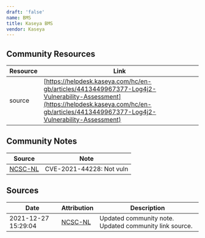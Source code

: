 ```yaml
---
draft: 'false'
name: BMS
title: Kaseya BMS
vendor: Kaseya
---
```



## Community Resources
| Resource | Link |
| --- | --- |
| source | [https://helpdesk.kaseya.com/hc/en-gb/articles/4413449967377-Log4j2-Vulnerability-Assessment](https://helpdesk.kaseya.com/hc/en-gb/articles/4413449967377-Log4j2-Vulnerability-Assessment) |

## Community Notes
| Source | Note |
| --- | --- |
| [NCSC-NL](https://github.com/NCSC-NL/log4shell/blob/main/software/README.md) | CVE-2021-44228: Not vuln </ul> |

## Sources
| Date | Attribution | Description |
| --- | --- | --- |
| 2021-12-27 15:29:04 | [NCSC-NL](https://github.com/NCSC-NL/log4shell/blob/main/software/README.md) | Updated community note. Updated community link source.  |
